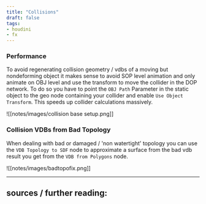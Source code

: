 ```yaml
---
title: "Collisions"
draft: false
tags:
- houdini
- fx
---
```


### Performance

To avoid regenerating collision geometry / vdbs of a moving but nondeforming object it makes sense to avoid SOP level animation and only animate on OBJ level and use the transform to move the collider in the DOP network. To do so you have to point the `OBJ Path` Parameter in the static object to the geo node containing your collider and enable `Use Object Transform`. This speeds up collider calculations massively.

![[notes/images/collision base setup.png]]

### Collision VDBs from Bad Topology

When dealing with bad or damaged / 'non watertight' topology you can use the `VDB Topology to SDF` node to approximate a surface from the bad vdb result you get from the `VDB from Polygons` node.

![[notes/images/badtopofix.png]]

---

sources / further reading:
- 

